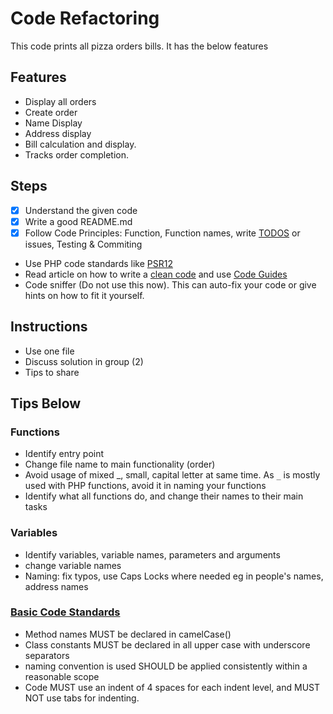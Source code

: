 # Code Refactoring

This code prints all pizza orders bills. It has the below features

## Features

- Display all orders
- Create order
- Name Display
- Address display
- Bill calculation and display.
- Tracks order completion.

## Steps

- [x] Understand the given code
- [x] Write a good README.md
- [x] Follow Code Principles: Function, Function names, write [TODOS](https://dev.to/razbakov/todo-in-code-b) or issues, Testing & Commiting
- Use PHP code standards like [PSR12](https://www.php-fig.org/psr/psr-12/)
- Read article on how to write a [clean code]() and use [Code Guides](https://basecodefieldguide.com/)
- Code sniffer (Do not use this now). This can auto-fix your code or give hints on how to fit it yourself.

## Instructions

- Use one file
- Discuss solution in group (2)
- Tips to share

## Tips Below

### Functions

- Identify entry point
- Change file name to main functionality (order)
- Avoid usage of mixed _, small, capital letter at same time. As `_` is mostly used with PHP functions, avoid it in naming your functions
- Identify what all functions do, and change their names to their main tasks

### Variables

- Identify variables, variable names, parameters and arguments
- change variable names
- Naming: fix typos, use Caps Locks where needed eg in people's names, address names

### [Basic Code Standards](https://www.php-fig.org/psr/psr-1/)

- Method names MUST be declared in camelCase()
- Class constants MUST be declared in all upper case with underscore separators
- naming convention is used SHOULD be applied consistently within a reasonable scope
- Code MUST use an indent of 4 spaces for each indent level, and MUST NOT use tabs for indenting.

